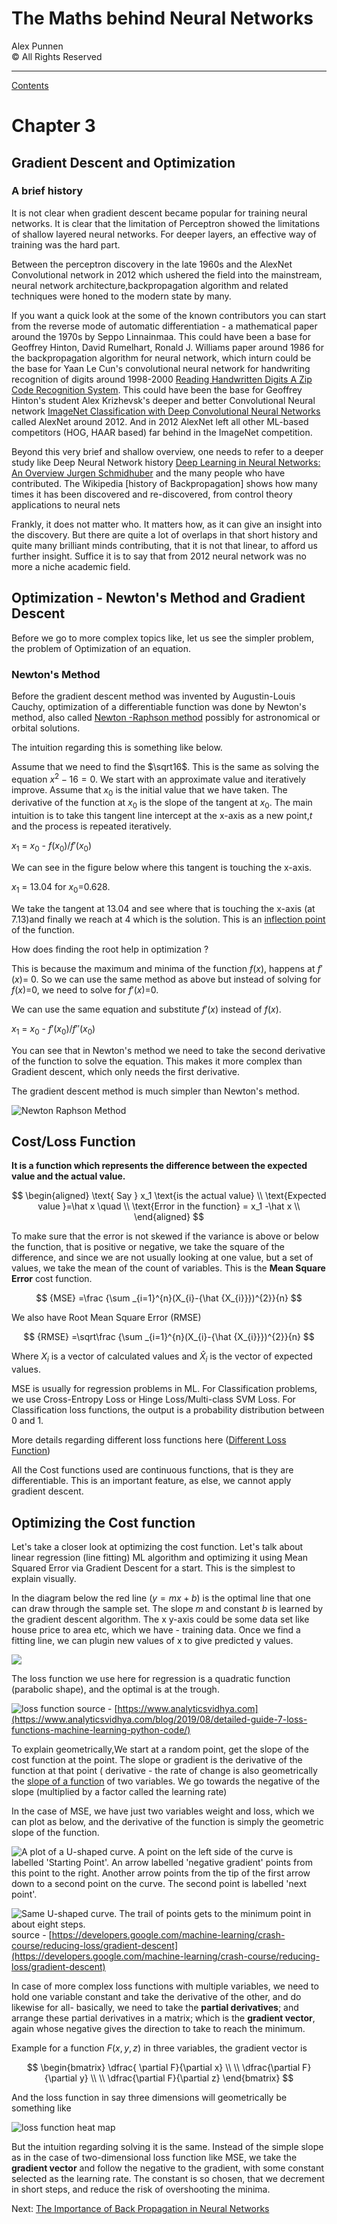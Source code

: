# The Maths behind Neural Networks

Alex Punnen \
&copy; All Rights Reserved 

---

[Contents](index.md)
# Chapter 3

## Gradient Descent and Optimization

### A brief history

It is not clear when gradient descent became popular for training neural networks. It is clear that the limitation of Perceptron showed the limitations of shallow layered neural networks. For deeper layers, an effective way of training was the hard part.

Between the perceptron discovery in the late 1960s and the AlexNet Convolutional network in 2012 which ushered the field into the mainstream, neural network architecture,backpropagation algorithm and related techniques were honed to the modern state by many.

If you want a quick look at the some of the known contributors you can start from the reverse mode of automatic differentiation - a mathematical paper around the 1970s by Seppo Linnainmaa. This could have been a base for Geoffrey Hinton, David Rumelhart, Ronald J. Williams paper around 1986  for the backpropagation algorithm for neural network, which inturn could be the base for  Yaan Le Cun's convolutional neural network for handwriting recognition of digits around 1998-2000 [Reading Handwritten Digits A Zip Code Recognition System]. This could have been the base for Geoffrey Hinton's student Alex Krizhevsk's deeper and better Convolutional Neural network [ImageNet Classification with Deep Convolutional Neural Networks]  called AlexNet around 2012. And in 2012 AlexNet left all other ML-based competitors (HOG, HAAR based)  far behind in the ImageNet competition.

Beyond this very brief and shallow overview, one needs to refer to a deeper study like Deep Neural Network history [Deep Learning in Neural Networks: An Overview  Jurgen Schmidhuber]  and the many people who have contributed. The Wikipedia [history of Backpropagation] shows how many times it has been discovered and re-discovered, from control theory applications to neural nets

Frankly, it does not matter who. It matters how, as it can give an insight into the discovery. But there are quite a lot of overlaps in that short history and quite many brilliant minds contributing, that it is not that linear, to afford us further insight. Suffice it is to say that from 2012 neural network was no more a niche academic field.

## Optimization - Newton's Method and Gradient Descent

Before we go to more complex topics like, let us see the simpler problem, the problem of Optimization of an equation.

### Newton's Method

Before the gradient descent method was invented by Augustin-Louis Cauchy, optimization of a differentiable function was done by Newton's method, also called [Newton -Raphson method] possibly for astronomical or orbital solutions.

The intuition regarding this is something like below.

Assume that we need to find the   $\sqrt16$.  This is the same as solving the equation $x^2 − 16 = 0$. We start with an approximate value and iteratively improve. Assume that $x_0$ is the initial value that we have taken. The derivative of the function at $x_0$ is the slope of the tangent at $x_0$. The main intuition is to take this tangent line intercept at the x-axis as a new point,*t* and the process is repeated iteratively.

$x_1$ = $x_0$ - $f(x_0)$/$f'(x_0)$

We can see in the figure below where this tangent is touching the x-axis.

 $x_1$ = 13.04 for $x_0$=0.628. 
 
 We take the tangent at 13.04 and see where that is touching the x-axis (at 7.13)and finally we reach at 4 which is the solution. 
 This is an [inflection point](https://en.wikipedia.org/wiki/Inflection_point)   of the function.

How does finding the root help in optimization ?

This is because the maximum and minima of the function $f(x)$, happens at $f'(x)$= 0. So we can use the same method as above but instead of solving for  $f(x)$=0, we need to solve for $f'(x)$=0.
 
 We can use the same equation and substitute $f'(x)$  instead of $f(x)$.

$x_1$ = $x_0$ - $f'(x_0)$/$f''(x_0)$

You can see that in Newton's method we need to take the second derivative of the function to solve the equation. This makes it more complex than Gradient descent, which only needs the first derivative.

The gradient descent method is much simpler than Newton's method.


![Newton Raphson Method](https://i.imgur.com/huJ8gEc.png)

## Cost/Loss Function

**It is a function which represents the difference between the expected value and the actual value.** 

$$
\begin{aligned}
\text{ Say } x_1  \text{is the actual value} \\
\text{Expected value }=\hat x  \quad  \\
\text{Error in the function} = x_1 -\hat x \\
\end{aligned}
$$

To make sure that the error is not skewed if the variance is above or below the function, that is positive or negative, we take the square of the difference, and since we are not usually looking at one value, but a set of values, we take the mean of the count of variables. This is the **Mean Square Error** cost function.

$$
 {MSE} =\frac {\sum _{i=1}^{n}(X_{i}-{\hat {X_{i}}})^{2}}{n}
$$

We also have Root Mean Square Error (RMSE)

$$
 {RMSE} =\sqrt\frac {\sum _{i=1}^{n}(X_{i}-{\hat {X_{i}}})^{2}}{n}
$$

Where $X_i$ is a vector of calculated values and $\hat X_i$ is the vector of expected values.

MSE is usually for regression problems in ML. For Classification problems, we use Cross-Entropy Loss or Hinge Loss/Multi-class SVM Loss. For Classification loss functions, the output is a probability distribution between 0 and 1.

More details regarding different loss functions here ([Different Loss Function])

All the Cost functions used are continuous functions, that is they are differentiable. This is an important feature, as else, we cannot apply gradient descent.

## Optimizing the Cost function

Let's take a closer look at optimizing the cost function. Let's talk about linear regression (line fitting) ML algorithm and optimizing it using  Mean Squared Error via Gradient Descent for a start. This is the simplest to explain visually.

In the diagram below the red line ($y= mx +b$) is the optimal line that one can draw through the sample set. The slope *m* and constant *b* is learned by the gradient descent algorithm. The x y-axis could be some data set like house price to area etc, which we have - training data. Once we find a fitting line, we can plugin new values of x to give predicted y values.

![](https://miro.medium.com/max/1800/0*y0X6mxbAT7WLn-c5.png)

The loss function we use here for regression is a quadratic function (parabolic shape), and the optimal is at the trough.

![loss function](https://cdn.analyticsvidhya.com/wp-content/uploads/2019/06/graph_20190531_101207-300x185.png)
source - [https://www.analyticsvidhya.com](https://www.analyticsvidhya.com/blog/2019/08/detailed-guide-7-loss-functions-machine-learning-python-code/)

To explain geometrically,We start at a random point, get the slope of the cost function at the point. The slope or gradient is the derivative of the function at that point ( derivative - the rate of change is also geometrically the [slope of a function](https://www.ugrad.math.ubc.ca/coursedoc/math100/notes/derivs/deriv5.html) of two variables. We go towards the negative of the slope (multiplied by a factor called the learning rate)

In the case of MSE, we have just two variables weight and loss, which we can plot as below, and the derivative of the function is simply the geometric slope of the function.

![A plot of a U-shaped curve. A point on the left side of the curve is labelled 'Starting Point'. An arrow labelled 'negative gradient' points from this point to the right. Another arrow points from the tip of the first arrow down to a second point on the curve. The second point is labelled 'next point'.](https://developers.google.com/machine-learning/crash-course/images/GradientDescentGradientStep.svg)

![Same U-shaped curve. The trail of points gets to the minimum point in about eight steps.](https://developers.google.com/machine-learning/crash-course/images/LearningRateJustRight.svg)
source - [https://developers.google.com/machine-learning/crash-course/reducing-loss/gradient-descent](https://developers.google.com/machine-learning/crash-course/reducing-loss/gradient-descent)

In case of more complex loss functions with multiple variables, we need to hold one variable constant and take the derivative of the other, and do likewise for all- basically, we need to take the **partial derivatives**; and arrange these partial derivatives in a matrix; which is the **gradient vector**, again whose negative gives the direction to take to reach the minimum.

Example for a function $F(x,y,z)$ in three variables, the gradient vector is

$$
\begin{bmatrix}
\dfrac{  \partial F}{\partial x}
\\ \\
\dfrac{\partial F}{\partial y} 
\\  \\
\dfrac{\partial F}{\partial z}
\end{bmatrix}
$$

And the loss function in say three dimensions will geometrically be something like

![loss function heat map](https://algorithmia.com/blog/wp-content/uploads/2018/04/word-image-4.png)

But the intuition regarding solving it is the same. Instead of the simple slope as in the case of two-dimensional loss function like MSE, we take the **gradient vector** and follow the negative to the gradient, with some constant selected as the learning rate. The constant is so chosen, that we decrement in short steps, and reduce the risk of overshooting the minima.


Next: [The Importance of Back Propagation in Neural Networks](4_backpropogation_chainrule.md)

[Reading Handwritten Digits A Zip Code Recognition System]:http://yann.lecun.com/exdb/publis/pdf/matan-92.pdf
[Deep Learning in Neural Networks: An Overview  Jurgen Schmidhuber]: https://arxiv.org/pdf/1404.7828.pdf
[ImageNet Classification with Deep Convolutional Neural Networks]:https://papers.nips.cc/paper/4824-imagenet-classification-with-deep-convolutional-neural-networks.pdf
[History of BackPropogation]: https://en.wikipedia.org/wiki/Backpropagationmas.cs.umass.edu/classes/cs683/lectures-2010/Lec24_Learning3-F2010-4up.pdf
[Newton -Raphson method]: https://en.wikibooks.org/wiki/Calculus/Newton%27s_Method
[Different Loss Function]: https://medium.com/@phuctrt/loss-functions-why-what-where-or-when-189815343d3f
